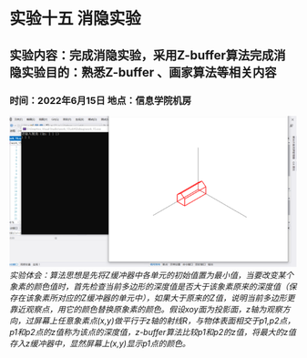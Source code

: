 # 实验十五 消隐实验
## 实验内容：完成消隐实验，采用Z-buffer算法完成消隐实验目的：熟悉Z-buffer 、画家算法等相关内容
### 时间：2022年6月15日  地点：信息学院机房

![image](https://github.com/Polaris1491319352/Graphics/blob/main/image/work15.jpg)  
_实验体会：算法思想是先将Z缓冲器中各单元的初始值置为最小值，当要改变某个象素的颜色值时，首先检查当前多边形的深度值是否大于该象素原来的深度值（保存在该象素所对应的Z缓冲器的单元中），如果大于原来的Z值，说明当前多边形更靠近观察点，用它的颜色替换原象素的颜色。假设xoy面为投影面，z轴为观察方向，过屏幕上任意象素点(x,y)做平行于z轴的射线R，与物体表面相交于p1,p2点，p1和p2点的z值称为该点的深度值，z-buffer算法比较p1和p2的z值，将最大的z值存入z缓冲器中，显然屏幕上(x,y)显示p1点的颜色。_
